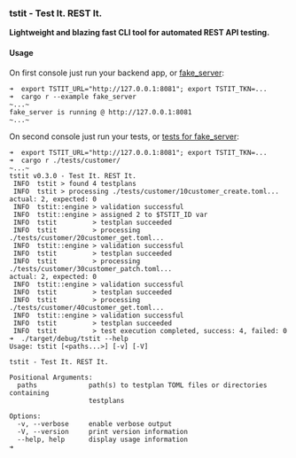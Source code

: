 ### tstit - Test It. REST It.

**Lightweight and blazing fast CLI tool for automated REST API testing.**


#### Usage
On first console just run your backend app, or [fake_server](examples/fake_server.rs):
```
➜  export TSTIT_URL="http://127.0.0.1:8081"; export TSTIT_TKN=...
➜  cargo r --example fake_server
~...~
fake_server is running @ http://127.0.0.1:8081
~...~
```

On second console just run your tests, or [tests for fake_server](tests/customer/):
```
➜  export TSTIT_URL="http://127.0.0.1:8081"; export TSTIT_TKN=...
➜  cargo r ./tests/customer/   
~...~
tstit v0.3.0 - Test It. REST It.
 INFO  tstit > found 4 testplans
 INFO  tstit > processing ./tests/customer/10customer_create.toml...
actual: 2, expected: 0
 INFO  tstit::engine > validation successful
 INFO  tstit::engine > assigned 2 to $TSTIT_ID var
 INFO  tstit         > testplan succeeded
 INFO  tstit         > processing ./tests/customer/20customer_get.toml...
 INFO  tstit::engine > validation successful
 INFO  tstit         > testplan succeeded
 INFO  tstit         > processing ./tests/customer/30customer_patch.toml...
actual: 2, expected: 0
 INFO  tstit::engine > validation successful
 INFO  tstit         > testplan succeeded
 INFO  tstit         > processing ./tests/customer/40customer_get.toml...
 INFO  tstit::engine > validation successful
 INFO  tstit         > testplan succeeded
 INFO  tstit         > test execution completed, success: 4, failed: 0
➜  ./target/debug/tstit --help
Usage: tstit [<paths...>] [-v] [-V]

tstit - Test It. REST It.

Positional Arguments:
  paths             path(s) to testplan TOML files or directories containing
                    testplans

Options:
  -v, --verbose     enable verbose output
  -V, --version     print version information
  --help, help      display usage information
➜
```
